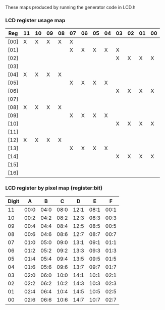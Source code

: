 These maps produced by running the generator code in LCD.h

### LCD register usage map

| Reg  | 11 | 10 | 09 | 08 | 07 | 06 | 05 | 04 | 03 | 02 | 01 | 00 |
| ---  | -- | -- | -- | -- | -- | -- | -- | -- | -- | -- | -- | -- |
| [00] |  X |  X |  X |  X |  X |    |    |    |    |    |    |    |
| [01] |    |    |    |    |  X |  X |  X |  X |  X |    |    |    |
| [02] |    |    |    |    |    |    |    |    |  X |  X |  X |  X |
| [03] |    |    |    |    |    |    |    |    |    |    |    |    |
| [04] |  X |  X |  X |  X |    |    |    |    |    |    |    |    |
| [05] |    |    |    |    |  X |  X |  X |  X |    |    |    |    |
| [06] |    |    |    |    |    |    |    |    |  X |  X |  X |  X |
| [07] |    |    |    |    |    |    |    |    |    |    |    |    |
| [08] |  X |  X |  X |  X |    |    |    |    |    |    |    |    |
| [09] |    |    |    |    |  X |  X |  X |  X |    |    |    |    |
| [10] |    |    |    |    |    |    |    |    |  X |  X |  X |  X |
| [11] |    |    |    |    |    |    |    |    |    |    |    |    |
| [12] |  X |  X |  X |  X |    |    |    |    |    |    |    |    |
| [13] |    |    |    |    |  X |  X |  X |  X |    |    |    |    |
| [14] |    |    |    |    |    |    |    |    |  X |  X |  X |  X |
| [15] |    |    |    |    |    |    |    |    |    |    |    |    |
| [16] |    |    |    |    |    |    |    |    |    |    |    |    |

### LCD register by pixel map (register:bit)

| Digit | A | B | C | D | E | F |
| - | - | - | - | - | - | - |
| 11 |  00:0 | 04:0 | 08:0 | 12:1 | 08:1 | 00:1 | 04:1 | 144:3 |
| 10 |  00:2 | 04:2 | 08:2 | 12:3 | 08:3 | 00:3 | 04:3 | 00:0 |
| 09 |  00:4 | 04:4 | 08:4 | 12:5 | 08:5 | 00:5 | 04:5 | 00:2 |
| 08 |  00:6 | 04:6 | 08:6 | 12:7 | 08:7 | 00:7 | 04:7 | 00:4 |
| 07 |  01:0 | 05:0 | 09:0 | 13:1 | 09:1 | 01:1 | 05:1 | 00:6 |
| 06 |  01:2 | 05:2 | 09:2 | 13:3 | 09:3 | 01:3 | 05:3 | 01:0 |
| 05 |  01:4 | 05:4 | 09:4 | 13:5 | 09:5 | 01:5 | 05:5 | 01:2 |
| 04 |  01:6 | 05:6 | 09:6 | 13:7 | 09:7 | 01:7 | 05:7 | 01:4 |
| 03 |  02:0 | 06:0 | 10:0 | 14:1 | 10:1 | 02:1 | 06:1 | 01:6 |
| 02 |  02:2 | 06:2 | 10:2 | 14:3 | 10:3 | 02:3 | 06:3 | 02:0 |
| 01 |  02:4 | 06:4 | 10:4 | 14:5 | 10:5 | 02:5 | 06:5 | 02:2 |
| 00 |  02:6 | 06:6 | 10:6 | 14:7 | 10:7 | 02:7 | 06:7 | 02:4 |
